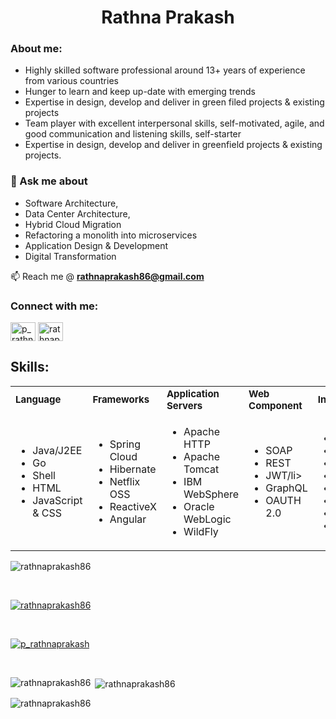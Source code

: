 <h1 align="center">Rathna Prakash</h1><!--
<h4>
• Highly skilled software professional around 13 years of experience from various countries. • Hunger to learn and keep up-date with emerging trends. • Expertise in design, develop and deliver in green filed projects & existing projects. • Team player with excellent interpersonal skills, self-motivated, agile, and good communication and listening skills, self-starter.</h4>-->
<h3 align="left">About me:</h3>
<p align="left">
    <ul>
        <li>Highly skilled software professional around 13+ years of experience from various countries </li>
        <li>Hunger to learn and keep up-date with emerging trends</li>
        <li>Expertise in design, develop and deliver in green filed projects & existing projects</li>
        <li>Team player with excellent interpersonal skills, self-motivated, agile, and good communication and listening skills, self-starter</li>
        <li>Expertise in design, develop and deliver in greenfield projects & existing projects.</li>
    </ul>
</p>

<h3 align="left">💬 Ask me about</h3>
            <ul> 
                <li>Software Architecture,</li>
                <li>Data Center Architecture,</li>
                <li>Hybrid Cloud Migration</li>
                <li>Refactoring a monolith into microservices</li>
                <li>Application Design & Development</li>
               <li>Digital Transformation</li>
            </ul>

📫 Reach me  @ **rathnaprakash86@gmail.com**

<h3 align="left">Connect with me:</h3>
<p align="left">
    <a href="https://twitter.com/p_rathnaprakash" target="blank"><img align="center" src="https://raw.githubusercontent.com/rahuldkjain/github-profile-readme-generator/master/src/images/icons/Social/twitter.svg" alt="p_rathnaprakash" height="30" width="40" /></a>
    <a href="https://linkedin.com/in/rathnaprakash" target="blank"><img align="center" src="https://raw.githubusercontent.com/rahuldkjain/github-profile-readme-generator/master/src/images/icons/Social/linked-in-alt.svg" alt="rathnaprakash" height="30" width="40" /></a>
</p>
<h2 align="left">Skills: </h2>
<table border="0">
    <tr border="0">
        <td><b style="font-size:15px">Language</b></td>
        <td><b style="font-size:15px">Frameworks</b></td>
        <td><b style="font-size:15px">Application Servers</b></td>
        <td><b style="font-size:15px">Web Component</b></td>
        <td><b style="font-size:15px">Infrastructure </b></td>
        <td><b style="font-size:15px">Domains</b></td>
    </tr>
    <tr>
        <td>
            <ul> 
                <li>Java/J2EE</li>
                <li>Go</li>
                <li>Shell</li>
                <li>HTML</li>
               <li>JavaScript & CSS</li>
            </ul>
        </td>
        <td>
            <ul>
                <li>Spring Cloud</li>
                <li>Hibernate</li>
                <li>Netflix OSS</li>
                <li>ReactiveX</li>
                <li>Angular</li>
            </ul>
        </td>
     <td>
            <ul>
                <li>Apache HTTP</li>
                <li>Apache Tomcat</li>
                <li>IBM WebSphere</li>
                <li>Oracle WebLogic</li>
                <li>WildFly</li>
            </ul>
        </td>
          <td>
            <ul> 
                <li>SOAP</li>
                <li>REST</li>
                <li>JWT/li>
                <li>GraphQL</li>
                <li>OAUTH 2.0</li>
            </ul>
        </td>
       <td>
            <ul>
                <li>Kubernetes</li>
                 <li>Dockers</li>
                <li>Jenkins</li>
                <li>UDeploy</li>
                <li>AWS</li>
                <li>AZURE</li>
                <li>VMware</li>
                 <li>GCP</li>
            </ul>
        </td>
         <td>
          <ul>
              <li>Banking</li>
              <li>Trade Finance</li>
              <li>Tax</li>
              <li>Logistics</li>
              <li>Health Care</li>
          </ul>
      </td>
    </tr>
</table>

<p align="left"> <img src="https://komarev.com/ghpvc/?username=rathnaprakash86&label=Profile%20views&color=0e75b6&style=flat" alt="rathnaprakash86" /> </p>
 <br/>
<p align="left"> <a href="https://github.com/ryo-ma/github-profile-trophy"><img src="https://github-profile-trophy.vercel.app/?username=rathnaprakash86" alt="rathnaprakash86" /></a>
 </p>
 <br/>
<p align="left"> <a href="https://twitter.com/p_rathnaprakash" target="blank"><img src="https://img.shields.io/twitter/follow/p_rathnaprakash?logo=twitter&style=for-the-badge" alt="p_rathnaprakash" /></a> </p>
<br>
<p><img align="left" src="https://github-readme-stats.vercel.app/api/top-langs?username=rathnaprakash86&show_icons=true&locale=en&layout=compact" alt="rathnaprakash86" /></p>
<p>&nbsp;<img align="center" src="https://github-readme-stats.vercel.app/api?username=rathnaprakash86&show_icons=true&locale=en" alt="rathnaprakash86" /></p>
<p><img align="center" src="https://github-readme-streak-stats.herokuapp.com/?user=rathnaprakash86&" alt="rathnaprakash86" /></p>
